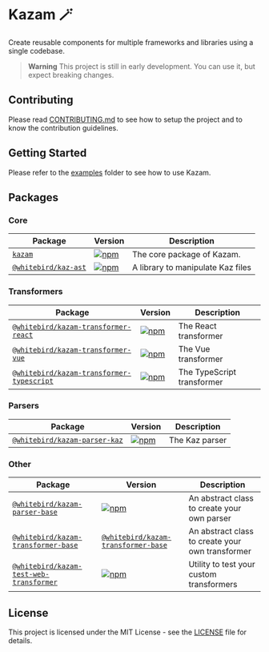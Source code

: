 # Kazam 🪄

Create reusable components for multiple frameworks and libraries using a single codebase.

> **Warning**
> This project is still in early development. You can use it, but expect breaking changes.

## Contributing

Please read [CONTRIBUTING.md](CONTRIBUTING.md) to see how to setup the project and to know the contribution guidelines.

## Getting Started

Please refer to the [examples](examples) folder to see how to use Kazam.

## Packages

### Core

| Package | Version | Description |
| --- | --- | --- |
| [`kazam`](packages/kazam) | [![npm](https://img.shields.io/npm/v/kazam.svg)](https://www.npmjs.com/package/kazam) | The core package of Kazam. |
| [`@whitebird/kaz-ast`](packages/kaz-ast) | [![npm](https://img.shields.io/npm/v/@whitebird/kaz-ast)](https://www.npmjs.com/package/@whitebird/kaz-ast) | A library to manipulate Kaz files |

### Transformers

| Package | Version | Description |
| --- | --- | --- |
| [`@whitebird/kazam-transformer-react`](packages/kazam-transformer-react) | [![npm](https://img.shields.io/npm/v/@whitebird/kazam-transformer-react)](https://www.npmjs.com/package/@whitebird/kazam-transformer-react) | The React transformer |
| [`@whitebird/kazam-transformer-vue`](packages/kazam-transformer-vue) | [![npm](https://img.shields.io/npm/v/@whitebird/kazam-transformer-vue)](https://www.npmjs.com/package/@whitebird/kazam-transformer-vue) | The Vue transformer |
| [`@whitebird/kazam-transformer-typescript`](packages/kazam-transformer-typescript) | [![npm](https://img.shields.io/npm/v/@whitebird/kazam-transformer-typescript)](https://www.npmjs.com/package/@whitebird/kazam-transformer-typescript) | The TypeScript transformer |

### Parsers

| Package | Version | Description |
| --- | --- | --- |
| [`@whitebird/kazam-parser-kaz`](packages/kazam-parser-kaz) | [![npm](https://img.shields.io/npm/v/@whitebird/kazam-parser-kaz)](https://www.npmjs.com/package/@whitebird/kazam-parser-kaz) | The Kaz parser |

### Other

| Package | Version | Description |
| --- | --- | --- |
| [`@whitebird/kazam-parser-base`](packages/kazam-parser-base) | [![npm](https://img.shields.io/npm/v/@whitebird/kazam-parser-base)](https://www.npmjs.com/package/@whitebird/kazam-parser-base) | An abstract class to create your own parser |
| [`@whitebird/kazam-transformer-base`](packages/kazam-transformer-base) | [`@whitebird/kazam-transformer-base`](packages/kazam-transformer-base) | An abstract class to create your own transformer |
| [`@whitebird/kazam-test-web-transformer`](packages/kazam-test-web-transformer) | [![npm](https://img.shields.io/npm/v/@whitebird/kazam-test-web-transformer)](https://www.npmjs.com/package/@whitebird/kazam-test-web-transformer) | Utility to test your custom transformers |

## License

This project is licensed under the MIT License - see the [LICENSE](LICENSE) file for details.
